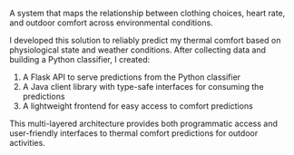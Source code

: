 A system that maps the relationship between clothing choices, heart rate, and outdoor comfort across environmental conditions.

I developed this solution to reliably predict my thermal comfort based on physiological state and weather conditions. After collecting data and building a Python classifier, I created:
1. A Flask API to serve predictions from the Python classifier
2. A Java client library with type-safe interfaces for consuming the predictions
3. A lightweight frontend for easy access to comfort predictions

This multi-layered architecture provides both programmatic access and user-friendly interfaces to thermal comfort predictions for outdoor activities.
